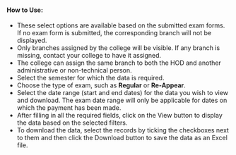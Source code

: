 
#### **How to Use:**
* These select options are available based on the submitted exam forms. If no exam form is submitted, the corresponding branch will not be displayed.
* Only branches assigned by the college will be visible. If any branch is missing, contact your college to have it assigned.
* The college can assign the same branch to both the HOD and another administrative or non-technical person.
* Select the semester for which the data is required.
* Choose the type of exam, such as **Regular** or **Re-Appear**.
* Select the date range (start and end dates) for the data you wish to view and download. The exam date range will only be applicable for dates on which the payment has been made.
* After filling in all the required fields, click on the View button to display the data based on the selected filters.
* To download the data, select the records by ticking the checkboxes next to them and then click the Download button to save the data as an Excel file.